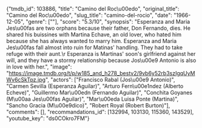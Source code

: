 {"tmdb_id": 103886, "title": "Camino del Roc\u00edo", "original_title": "Camino del Roc\u00edo", "slug_title": "camino-del-rocio", "date": "1966-12-05", "genre": [""], "score": "5.3/10", "synopsis": "Esperanza and Maria Jes\u00fas are two orphans because their father, Don Fernando, dies. He shared his buissines with Martina Echave, an old lover, who hated him because she has always wanted to marry him. Esperanza and Maria Jes\u00fas fall almost into ruin for Matinas' handling. They had to take refuge with their aunt.\r Esperanza is Martinas' soon's girlfriend against her will, and they have a stormy relationship because Jos\u00e9 Antonio is also in love with her.", "image": "https://image.tmdb.org/t/p/w185_and_h278_bestv2/9vb6y52rb3szIgqUyMWv6cSkTpz.jpg", "actors": ["Francisco Rabal (Jos\u00e9 Antonio)", "Carmen Sevilla (Esperanza Aguilar)", "Arturo Fern\u00e1ndez (Alberto Echeve)", "Guillermo Mar\u00edn (Fernando Aguilar)", "Conchita Goyanes (M\u00aa Jes\u00fas Aguilar)", "Mar\u00eda Luisa Ponte (Martina)", "Sancho Gracia (M\u00e9dico)", "Robert Royal (Robert Burton)"], "comments": [], "recommandations_id": [132994, 103130, 115360, 143529], "youtube_key": "ds0COkro7FM"}